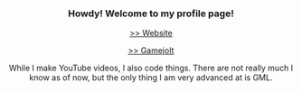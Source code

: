 <h3 align="center">Howdy! Welcome to my profile page!</h3>
<a href="https://themasterhavoc.gamejolt.io/index.html"><p align="center">>> Website</p></a>
<a href="https://gamejolt.com/@TheMasterHavoc"><p align="center">>> Gamejolt</p></a>
<p align="center">While I make YouTube videos, I also code things. There are not really much I know as of now, but the only thing I am very advanced at is GML.</p>
